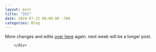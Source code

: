 ```yaml
---
layout: post
title: "351"
date: 2019-07-22 00:00:00 -700
categories: Blog
---
```


<div class="blog-content">
				<div class="paragraph">More changes and edits <a href="../story-007---unfinished.html">over here</a> again. next week will be a longer post.</div>

		</div>
        
